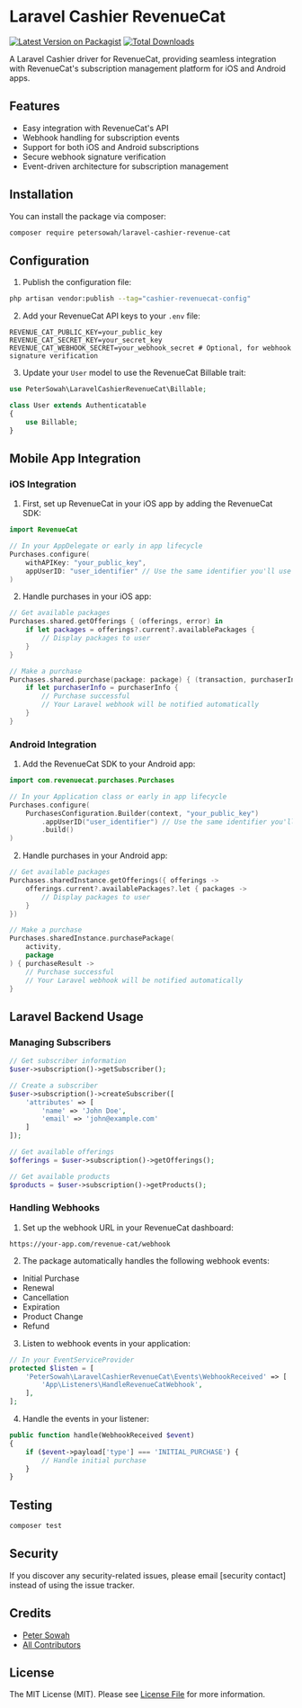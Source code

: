 # Laravel Cashier RevenueCat

[![Latest Version on Packagist](https://img.shields.io/packagist/v/petersowah/laravel-cashier-revenue-cat.svg?style=flat-square)](https://packagist.org/packages/petersowah/laravel-cashier-revenue-cat)
[![Total Downloads](https://img.shields.io/packagist/dt/petersowah/laravel-cashier-revenue-cat.svg?style=flat-square)](https://packagist.org/packages/petersowah/laravel-cashier-revenue-cat)

A Laravel Cashier driver for RevenueCat, providing seamless integration with RevenueCat's subscription management platform for iOS and Android apps.

## Features

- Easy integration with RevenueCat's API
- Webhook handling for subscription events
- Support for both iOS and Android subscriptions
- Secure webhook signature verification
- Event-driven architecture for subscription management

## Installation

You can install the package via composer:

```bash
composer require petersowah/laravel-cashier-revenue-cat
```

## Configuration

1. Publish the configuration file:

```bash
php artisan vendor:publish --tag="cashier-revenuecat-config"
```

2. Add your RevenueCat API keys to your `.env` file:

```env
REVENUE_CAT_PUBLIC_KEY=your_public_key
REVENUE_CAT_SECRET_KEY=your_secret_key
REVENUE_CAT_WEBHOOK_SECRET=your_webhook_secret # Optional, for webhook signature verification
```

3. Update your `User` model to use the RevenueCat Billable trait:

```php
use PeterSowah\LaravelCashierRevenueCat\Billable;

class User extends Authenticatable
{
    use Billable;
}
```

## Mobile App Integration

### iOS Integration

1. First, set up RevenueCat in your iOS app by adding the RevenueCat SDK:

```swift
import RevenueCat

// In your AppDelegate or early in app lifecycle
Purchases.configure(
    withAPIKey: "your_public_key",
    appUserID: "user_identifier" // Use the same identifier you'll use in Laravel
)
```

2. Handle purchases in your iOS app:

```swift
// Get available packages
Purchases.shared.getOfferings { (offerings, error) in
    if let packages = offerings?.current?.availablePackages {
        // Display packages to user
    }
}

// Make a purchase
Purchases.shared.purchase(package: package) { (transaction, purchaserInfo, error, userCancelled) in
    if let purchaserInfo = purchaserInfo {
        // Purchase successful
        // Your Laravel webhook will be notified automatically
    }
}
```

### Android Integration

1. Add the RevenueCat SDK to your Android app:

```kotlin
import com.revenuecat.purchases.Purchases

// In your Application class or early in app lifecycle
Purchases.configure(
    PurchasesConfiguration.Builder(context, "your_public_key")
        .appUserID("user_identifier") // Use the same identifier you'll use in Laravel
        .build()
)
```

2. Handle purchases in your Android app:

```kotlin
// Get available packages
Purchases.sharedInstance.getOfferings({ offerings ->
    offerings.current?.availablePackages?.let { packages ->
        // Display packages to user
    }
})

// Make a purchase
Purchases.sharedInstance.purchasePackage(
    activity,
    package
) { purchaseResult ->
    // Purchase successful
    // Your Laravel webhook will be notified automatically
}
```

## Laravel Backend Usage

### Managing Subscribers

```php
// Get subscriber information
$user->subscription()->getSubscriber();

// Create a subscriber
$user->subscription()->createSubscriber([
    'attributes' => [
        'name' => 'John Doe',
        'email' => 'john@example.com'
    ]
]);

// Get available offerings
$offerings = $user->subscription()->getOfferings();

// Get available products
$products = $user->subscription()->getProducts();
```

### Handling Webhooks

1. Set up the webhook URL in your RevenueCat dashboard:
```
https://your-app.com/revenue-cat/webhook
```

2. The package automatically handles the following webhook events:
- Initial Purchase
- Renewal
- Cancellation
- Expiration
- Product Change
- Refund

3. Listen to webhook events in your application:

```php
// In your EventServiceProvider
protected $listen = [
    'PeterSowah\LaravelCashierRevenueCat\Events\WebhookReceived' => [
        'App\Listeners\HandleRevenueCatWebhook',
    ],
];
```

4. Handle the events in your listener:

```php
public function handle(WebhookReceived $event)
{
    if ($event->payload['type'] === 'INITIAL_PURCHASE') {
        // Handle initial purchase
    }
}
```

## Testing

```bash
composer test
```

## Security

If you discover any security-related issues, please email [security contact] instead of using the issue tracker.

## Credits

- [Peter Sowah](https://github.com/petersowah)
- [All Contributors](../../contributors)

## License

The MIT License (MIT). Please see [License File](LICENSE.md) for more information.
